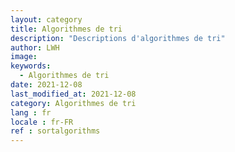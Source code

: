 ```yaml
---
layout: category
title: Algorithmes de tri
description: "Descriptions d'algorithmes de tri"
author: LWH
image: 
keywords: 
  - Algorithmes de tri
date: 2021-12-08
last_modified_at: 2021-12-08
category: Algorithmes de tri 
lang : fr
locale : fr-FR
ref : sortalgorithms
---
```

